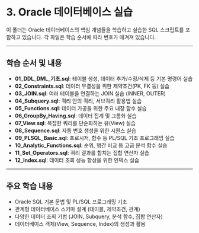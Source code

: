 # 3. Oracle 데이터베이스 실습

이 폴더는 Oracle 데이터베이스의 핵심 개념들을 학습하고 실습한 SQL 스크립트를 포함하고 있습니다. 각 파일은 학습 순서에 따라 번호가 매겨져 있습니다.

---

## 학습 순서 및 내용

* **01_DDL_DML_기초.sql**: 테이블 생성, 데이터 추가/수정/삭제 등 기본 명령어 실습
* **02_Constraints.sql**: 데이터 무결성을 위한 제약조건(PK, FK 등) 실습
* **03_JOIN.sql**: 여러 테이블을 연결하는 JOIN 실습 (INNER, OUTER)
* **04_Subquery.sql**: 쿼리 안의 쿼리, 서브쿼리 활용법 실습
* **05_Functions.sql**: 데이터 가공을 위한 주요 내장 함수 실습
* **06_GroupBy_Having.sql**: 데이터 집계 및 그룹화 실습
* **07_View.sql**: 복잡한 쿼리를 단순화하는 뷰(View) 실습
* **08_Sequence.sql**: 자동 번호 생성을 위한 시퀀스 실습
* **09_PLSQL_Basic.sql**: 프로시저, 함수 등 PL/SQL 기초 프로그래밍 실습
* **10_Analytic_Functions.sql**: 순위, 행간 비교 등 고급 분석 함수 실습
* **11_Set_Operators.sql**: 쿼리 결과를 합치는 집합 연산자 실습
* **12_Index.sql**: 데이터 조회 성능 향상을 위한 인덱스 실습

---

## 주요 학습 내용

- Oracle SQL 기본 문법 및 PL/SQL 프로그래밍 기초
- 관계형 데이터베이스 스키마 설계 (테이블, 제약조건, 관계)
- 다양한 데이터 조회 기법 (JOIN, Subquery, 분석 함수, 집합 연산자)
- 데이터베이스 객체(View, Sequence, Index)의 생성과 활용
